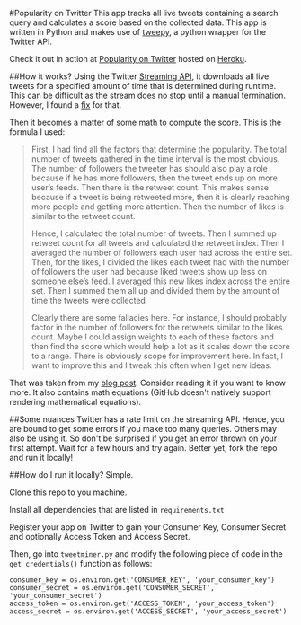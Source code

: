 #Popularity on Twitter
This app tracks all live tweets containing a search query and calculates a score based on the collected data.
This app is written in Python and makes use of [tweepy](http://www.tweepy.org/), a python wrapper for the Twitter API.

Check it out in action at [Popularity on Twitter](https://popularity-on-twitter.herokuapp.com/) hosted on [Heroku](http://heroku.com).

##How it works?
Using the Twitter [Streaming API](https://dev.twitter.com/streaming/overview), it downloads all live tweets for a specified amount of time that is determined during runtime.
This can be difficult as the stream does no stop until a manual termination. However, I found a [fix](http://stackoverflow.com/a/41325744/5055644) for that.

Then it becomes a matter of some math to compute the score. This is the formula I used:

>First, I had find all the factors that determine the popularity. The total number of tweets gathered in the time interval is the most obvious.
>The number of followers the tweeter has should also play a role because if he has more followers, then the tweet ends up on more user’s feeds.
>Then there is the retweet count. This makes sense because if a tweet is being retweeted more, then it is clearly reaching more people and getting more attention.
>Then the number of likes is similar to the retweet count.
>
>Hence, I calculated the total number of tweets. Then I summed up retweet count for all tweets and calculated the retweet index.
>Then I averaged the number of followers each user had across the entire set. Then, for the likes, I divided the likes each tweet had with the number
>of followers the user had because liked tweets show up less on someone else’s feed. I averaged this new likes index across the entire set.
>Then I summed them all up and divided them by the amount of time the tweets were collected
>
>Clearly there are some fallacies here. For instance, I should probably factor in the number of followers for the retweets similar to the likes count.
>Maybe I could assign weights to each of these factors and then find the score which would help a lot as it scales down the score to a range.
>There is obviously scope for improvement here. In fact, I want to improve this and I tweak this often when I get new ideas.

That was taken from my [blog post](https://traxex33.github.io/#!/archive/2016/dec/building-twitter-app). Consider reading it if you want to know more.
It also contains math equations (GitHub doesn't natively support rendering mathematical equations).

##Some nuances
Twitter has a rate limit on the streaming API. Hence, you are bound to get some errors if you make too many queries.
Others may also be using it. So don't be surprised if you get an error thrown on your first attempt.
Wait for a few hours and try again. Better yet, fork the repo and run it locally!

##How do I run it locally?
Simple.

Clone this repo to you machine.

Install all dependencies that are listed in `requirements.txt`

Register your app on Twitter to gain your Consumer Key, Consumer Secret and optionally Access Token and Access Secret.

Then, go into `tweetminer.py` and modify the following piece of code in the `get_credentials()` function as follows:

```
consumer_key = os.environ.get('CONSUMER_KEY', 'your_consumer_key')
consumer_secret = os.environ.get('CONSUMER_SECRET', 'your_consumer_secret')
access_token = os.environ.get('ACCESS_TOKEN', 'your_access_token')
access_secret = os.environ.get('ACCESS_SECRET', 'your_access_secret')
```
